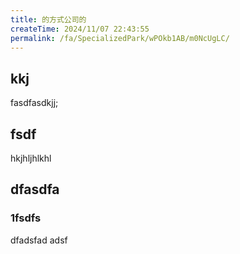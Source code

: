 ```yaml
---
title: 的方式公司的
createTime: 2024/11/07 22:43:55
permalink: /fa/SpecializedPark/wPOkb1AB/m0NcUgLC/
---
```


## kkj 
fasdfasdkjj;


## fsdf 


hkjhljhlkhl


## dfasdfa 

### 1fsdfs

dfadsfad adsf